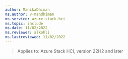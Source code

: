 ```yaml
---
author: ManikaDhiman
ms.author: v-mandhiman
ms.service: azure-stack-hci
ms.topic: include
ms.date: 11/02/2022
ms.reviewer: alkohli
ms.lastreviewed: 11/02/2022
---
```


> Applies to: Azure Stack HCI, version 22H2 and later